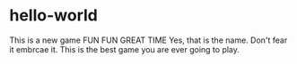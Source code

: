 # hello-world

This is a new game
FUN FUN GREAT TIME
Yes, that is the name.
Don't fear it embrcae it. This is the best game you are ever going to play.
